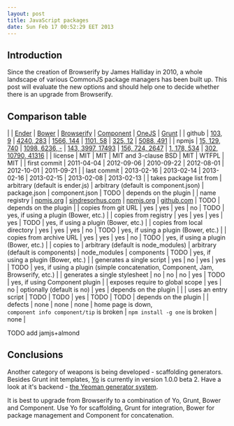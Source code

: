 ```yaml
---
layout: post
title: JavaScript packages
date: Sun Feb 17 00:52:29 EET 2013
---
```

<style>
table {
    white-space: nowrap;
}
</style>

## Introduction
Since the creation of Browserify by James Halliday in 2010,
a whole landscape of various CommonJS package managers has been built up.
This post will evaluate the new options
and should help one to decide whether there is an upgrade from Browserify.

## Comparison table

| | [Ender](http://ender.jit.su) | [Bower](http://twitter.github.com/bower/) | [Browserify](http://browserify.org/) | [Component](http://component.io/) | [OneJS](https://github.com/azer/onejs) | [Grunt](http://gruntjs.com/) |
| github | [103, 9](https://github.com/ender-js/Ender) | [4240, 283](https://github.com/twitter/bower) | [1566, 144](https://github.com/substack/node-browserify) | [1101, 58](https://github.com/component/component) | [325, 12](https://github.com/azer/onejs) | [5088, 491](https://github.com/gruntjs/grunt) |
| npmjs | [15, 129, 740](https://npmjs.org/package/ender) | [1098, 6236, -](https://npmjs.org/package/bower) | [143, 3997, 17493](https://npmjs.org/package/browserify) | [156, 724, 2647](https://npmjs.org/package/component) | [1, 178, 534](https://npmjs.org/package/one) | [302, 10790, 41316](https://npmjs.org/package/grunt) |
| license | MIT | MIT | MIT and 3-clause BSD | MIT | WTFPL | MIT |
| first commit | 2011-04-04 | 2012-09-06 | 2010-09-22 | 2012-08-01 | 2012-10-01 | 2011-09-21 |
| last commit | 2013-02-16 | 2013-02-14 | 2013-02-16 | 2013-02-15 | 2013-02-08 | 2013-02-13 |
| takes package list from | arbitrary (default is ender.js) | arbitrary (default is component.json) | package.json | component.json | TODO | depends on the plugin |
| name registry | [npmjs.org](https://npmjs.org) | [sindresorhus.com](http://sindresorhus.com/bower-components/) | [npmjs.org](https://npmjs.org) | [github.com](https://github.com) | TODO | depends on the plugin |
| copies from git URL | yes | yes | yes | no | TODO | yes, if using a plugin (Bower, etc.) |
| copies from registry | yes | yes | yes | yes | TODO | yes, if using a plugin (Bower, etc.) |
| copies from local directory | yes | yes | yes | no | TODO | yes, if using a plugin (Bower, etc.) |
| copies from archive URL | yes | yes | yes | no | TODO | yes, if using a plugin (Bower, etc.) |
| copies to | arbitrary (default is node_modules) | arbitrary (default is components) | node_modules | components | TODO | yes, if using a plugin (Bower, etc.) |
| generates a single script | yes | no | yes | yes | TODO | yes, if using a plugin (simple concatenation, Component, Jam, Browserify, etc.) |
| generates a single stylesheet | no | no | no | yes | TODO | yes, if using Component plugin |
| exposes require to global scope | yes | no | optionally (default is no) | yes | depends on the plugin |  |
| uses an entry script | TODO | TODO | yes | TODO | TODO | depends on the plugin |
| defects | none | none | none | home page is down,<br>`component info component/tip` is broken | `npm install -g one` is broken | none |

TODO add jamjs+almond

## Conclusions

Another category of weapons is being developed - scaffolding generators. Besides Grunt init templates, [Yo](http://yeoman.io) is currently in version 1.0.0 beta 2. Have a look at it's backend - [the Yeoman generator system](https://github.com/yeoman/generator).

It is best to upgrade from Browserify to a combination of Yo, Grunt, Bower and Component. Use Yo for scaffolding, Grunt for integration, Bower for package management and Component for concatenation.
